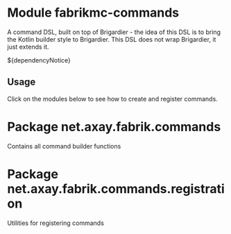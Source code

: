 # Module fabrikmc-commands

A command DSL, built on top of Brigardier - the idea of this DSL is to bring the Kotlin builder style to Brigardier.
This DSL does not wrap Brigardier, it just extends it.

${dependencyNotice}

## Usage

Click on the modules below to see how to create and register commands.

# Package net.axay.fabrik.commands

Contains all command builder functions

# Package net.axay.fabrik.commands.registration

Utilities for registering commands
